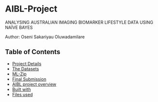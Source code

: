 # AIBL-Project
ANALYSING AUSTRALIAN IMAGING BIOMARKER LIFESTYLE DATA USING NAÏVE BAYES


  Author: Oseni Sakariyau Oluwadamilare


  ## Table of Contents
  * [Project Details](#project-details)
  * [The Datasets](#the-datasets)
  * [ML-Zip](#ml-zip)
  * [Final Submission](#final-submission)
  * [AIBL project overview](#aibl-project-overview)
  * [Built with](#built-with)
  * [Files used](#files-used)
